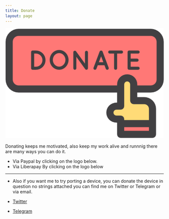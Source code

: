 ```yaml
---
title: Donate
layout: page
---
```

![Hammerhead](https://github.com/rubencarneiro/rubencarneiro.io/blob/main/assets/images/donate/donate.png?raw=true)

<p>Donating keeps me motivated, also keep my work alive and runnnig there are many ways you can do it.</p>

- Via Paypal by clicking on the logo below.
- Via Liberapay  By clicking on the logo below
---

- <p>Also if you want me to try porting a device, you can donate the device in question no strings attached you can find me on Twitter or Telegram or via email.</p>

- <a href="https://twitter.com/rubenlcarneiro">Twitter</a>
- <a href="https://t.me/rubencarneiro">Telegram</a>



